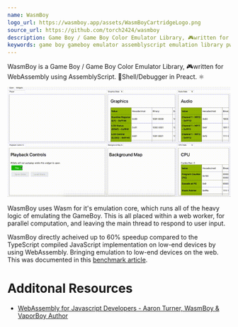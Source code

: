 ```yaml
---
name: WasmBoy
logo_url: https://wasmboy.app/assets/WasmBoyCartridgeLogo.png
source_url: https://github.com/torch2424/wasmboy
description: Game Boy / Game Boy Color Emulator Library, 🎮written for WebAssembly using AssemblyScript. 🚀Shell/Debugger in Preact. ⚛️
keywords: game boy gameboy emulator assemblyscript emulation library pwa progressive web app web worker service worker benchmark javascript ts typescript type script js gaming
---
```


WasmBoy is a Game Boy / Game Boy Color Emulator Library, 🎮written for WebAssembly using AssemblyScript. 🚀Shell/Debugger in Preact. ⚛️

![WasmBoy gif video](https://github.com/torch2424/wasmboy/blob/master/docs/images/debuggerDesktopDemo.gif?raw=true)

WasmBoy uses Wasm for it's emulation core, which runs all of the heavy logic of emulating the GameBoy. This is all placed within a web worker, for parallel computation, and leaving the main thread to respond to user input.

WasmBoy directly acheived up to 60% speedup compared to the TypeScript compiled JavaScript implementation on low-end devices by using WebAssembly. Bringing emulation to low-end devices on the web. This was documented in this [benchmark article](https://medium.com/@torch2424/webassembly-is-fast-a-real-world-benchmark-of-webassembly-vs-es6-d85a23f8e193).

# Additonal Resources

- [WebAssembly for Javascript Developers - Aaron Turner, WasmBoy & VaporBoy Author](https://youtu.be/ZlL1nduatZQ)
